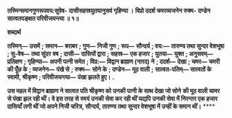 **तस्मिन्समानगुणरूपवय:सुवेष-** **दासीसहस्रयुतयानुसवं गृहिण्या ।** **विप्रो ददर्श चमरव्यजनेन रुक्म-** **दण्डेन सात्वतपङ्क्षत परिवीजयन्त्या ॥ १॥** 

**शब्दार्थ** 

**तस्मिन्—** **उसमें** **; समान—** **बराबर** **; गुण—** **निजी गुण** **; रूप—** **सौन्दर्य** **; वय:—** **तारुण्य तथा सुन्दर वेशभूषा** **; सु-वेष—** **तथा सुंदर** **वष** **; दासी—** **दासियों द्वारा** **; सहस्र—** **एक हजार** **; युतया—** **युक्त** **; अनुसवम्—** **प्रतिक्षण** **; गृहिण्या—** **अपनी पत्नी समेत** **; विप्र:—** **विद्वान ब्राह्मण (नारद) ने** **; ददर्श—** **देखा** **; चमर—** **चमरी की पूँछ के** **; व्यजनेन—** **पंखे से** **; रुक्म—** **सोने के** **; दण्डेन—** **मूठ वाली** **;** **सात्वत-पतिम्—** **सात्वतों के स्वामी, श्रीकृष्ण** **; परिवीजयन्त्या—** **पंखा झलते हुए।** **.** 

**उस महल में विद्वान ब्राह्मण ने सात्वत पति श्रीकृष्ण को उनकी पत्नी के साथ देखा जो सोने** **की मूठ वाली चामर से पंखा झल रही थीं। वे इस तरह से स्वयं उनकी सेवा कर रही थीं यद्यपि** **उनकी सेवा में निरन्तर एक हजार दासियाँ लगी थीं जो अपने निजी चरित्र, सौन्दर्य, तारुण्य तथा** **सुन्दर वेशभूषा में उन्हीं के समान थीं।** **** 